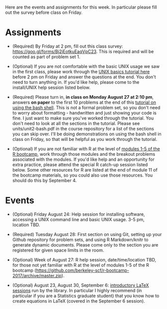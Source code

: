 Here are the events and assignments for this week. In particular please fill
out the survey before class on Friday.

# Assignments

- (Required) By Friday at 2 pm, fill out this class survey:
https://goo.gl/forms/Bj2jEotkuEaqVpC23.  This is required and will be
counted as part of problem set 1.

- (Optional) If you are not comfortable with the basic UNIX usage we
saw in the first class, please work through the [UNIX basics tutorial here](https://github.com/berkeley-scf/tutorial-unix-basics/archive/master.zip)
before 2 pm on Friday and answer the questions at the end. You don't need to turn anything
in. If you'd like help, please come to the install/UNIX help session listed below. 

- (Required) Please turn in, **in class on Monday August 27 at 2:10 pm**, answers **on paper** to the first
10 problems at the end of this [tutorial on using the bash shell](https://github.com/berkeley-scf/tutorial-using-bash/archive/master.zip).
This is not a formal problem set, so you don't need to worry about
formatting - handwritten and just showing your code is fine. I just
want to make sure you've worked through the tutorial. You don't need
to look at all the sections in the tutorial. Please see
units/unit2-bash.pdf in the course repository for a list of the
sections you can skip over. I'll be doing demonstrations on using the
bash shell in class on Friday, so that will be helpful as you work
through the tutorial.

 - (Optional) If you are not familiar with R at the level of [modules
1-5 of the R bootcamp](https://github.com/berkeley-scf/r-bootcamp-2017/archive/master.zip),
work through those modules and the breakout problems associated with
the modules. If you'd like help and an opportunity for extra practice,
please attend the special R catch-up session listed below. Some other
resources for R are listed at the end of module 11 of the bootcamp
materials, so you could also use those resources. You should do this
by September 4.

# Events

- (Optional) Friday August 24: Help session for installing software, accessing a UNIX command line and basic UNIX usage. 3-5 pm, location TBD.

- (Required) Tuesday August 28: First section on using Git, setting up your Github repository for problem sets, and using R Markdown/knitr to generate dynamic documents. Please come only to the section you are registered for given space limits in the room. 

- (Optional) Week of August 27: R help session, date/time/location TBD, for those not yet familiar with R at the level of
modules 1-5 of the R bootcamp
(https://github.com/berkeley-scf/r-bootcamp-2017/archive/master.zip).

- (Optional) August 23, August 30, September 6: [introductory LaTeX sessions](https://berkeley.libcal.com/calendar/workshops) run by the library. In particular I highly recommend (in particular if you are a Statistics graduate student) that you know how to create equations in LaTeX (covered in the September 6 session). 

